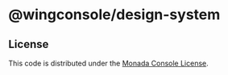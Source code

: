 # @wingconsole/design-system

## License

This code is distributed under the [Monada Console License](./LICENSE.md).
